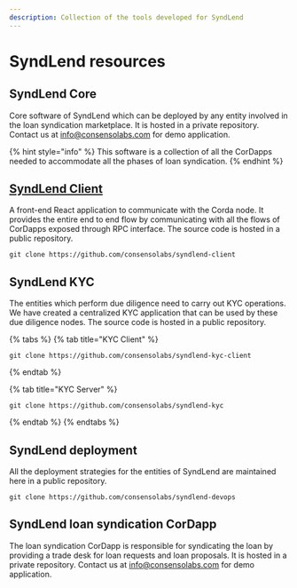 ```yaml
---
description: Collection of the tools developed for SyndLend
---
```


# SyndLend resources

## SyndLend Core

Core software of SyndLend which can be deployed by any entity involved in the loan syndication marketplace.  It is hosted in a private repository. Contact us at [info@consensolabs.com](mailto:info@consensolabs.com?subject=SyndLend%20trial) for demo application.

{% hint style="info" %}
This software is a collection of all the CorDapps needed to accommodate all the phases of loan syndication.
{% endhint %}

## [SyndLend Client](https://github.com/consensolabs/syndlend-client)

A front-end React application to communicate with the Corda node. It provides the entire end to end flow by communicating with all the flows of CorDapps exposed through RPC interface. The source code is hosted in a public repository.

```text
git clone https://github.com/consensolabs/syndlend-client
```

## SyndLend KYC

The entities which perform due diligence need to carry out KYC operations. We have created a centralized KYC application that can be used by these due diligence nodes. The source code is hosted in a public repository.

{% tabs %}
{% tab title="KYC Client" %}
```text
git clone https://github.com/consensolabs/syndlend-kyc-client
```
{% endtab %}

{% tab title="KYC Server" %}
```text
git clone https://github.com/consensolabs/syndlend-kyc
```
{% endtab %}
{% endtabs %}

## SyndLend deployment

All the deployment strategies for the entities of SyndLend are maintained here in a public repository.

```text
git clone https://github.com/consensolabs/syndlend-devops
```

## SyndLend loan syndication CorDapp

The loan syndication CorDapp is responsible for syndicating the loan by providing a trade desk for loan requests and loan proposals. It is hosted in a private repository. Contact us at [info@consensolabs.com](mailto:info@consensolabs.com?subject=SyndLend%20trial) for demo application.




